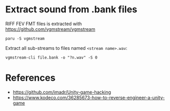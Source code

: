 # Extract sound from .bank files

RIFF FEV FMT files is extracted with https://github.com/vgmstream/vgmstream

    paru -S vgmstream


Extract all sub-streams to files named `<stream name>.wav`:

    vgmstream-cli file.bank -o "?n.wav" -S 0


# References

- https://github.com/imadr/Unity-game-hacking
- https://www.kodeco.com/36285673-how-to-reverse-engineer-a-unity-game

